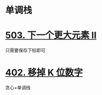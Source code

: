 # 单调栈

# [503. 下一个更大元素 II](https://leetcode.cn/problems/next-greater-element-ii/)

只需要保存下标即可

# [402. 移掉 K 位数字](https://leetcode.cn/problems/remove-k-digits/)

贪心+单调栈
